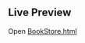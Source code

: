 ## Live Preview

Open [BookStore.html](https://andreeaotet.github.io/BookStoreProject/public/index.html)
